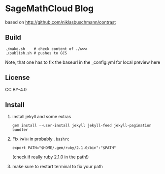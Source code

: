 # SageMathCloud Blog

based on http://github.com/niklasbuschmann/contrast

## Build

    ./make.sh    # check content of ./www
    ./publish.sh # pushes to GCS

Note, that one has to fix the baseurl in the _config.yml for local preview here

## License

CC BY-4.0

## Install

1. install jekyll and some extras

       gem install --user-install jekyll jekyll-feed jekyll-pagination bundler

2. Fix `PATH` in probably `.bashrc`

       export PATH="$HOME/.gem/ruby/2.1.0/bin":"$PATH"

   (check if really ruby 2.1.0 in the path!)

3. make sure to restart terminal to fix your path
